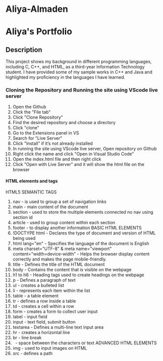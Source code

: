 # Aliya-Almaden
# Aliya's Portfolio

## Description
This project shows my background in different programming languages, including C, C++, and HTML, as a third-year Information Technology student. I have provided some of my sample works in C++ and Java and highlighted my proficiency in the languages I have learned.

### Cloning the Repository and Running the site using VScode live server
1. Open the Github
2. Click the "File tab"
3. Click "Clone Repository"
4. Find the desired repository and choose a directory
5. Click "clone"
6. Go to the Extensions panel in VS
7. Search for "Live Server"
8. Click "Install" if it’s not already installed
9. In running the site using VScode live server, Open repository on Github
10. Right click the name and click "Open in Visual Studio Code"
11. Open the index.html file and then right click
12. Click "Open with Live Server" and it will show the html file on the browser

#### HTML elements and tags 
HTML5 SEMANTIC TAGS
1. nav - is used to group a set of navigation links
2. main - main content of the document
3. section - used to store the multiple elements connected no nav using section id
4. article - used to group content within each section 
5. footer - to display another information
BASIC HTML ELEMENTS
1. !DOCTYPE html - Declares the type of document and version of HTML being used
2. html lang="en" - Specifies the language of the document is English
3. meta charset="UTF-8" & meta name="viewport" content="width=device-width"  - Helps the browser display content correctly and makes the page mobile-friendly.
4. title - Defines the title of the HTML document
5. body - Contains the content that is visible on the webpage
6.  h1 to h6 - Heading tags used to create headings on the webpage
7. p - Defines a paragraph of text
8. ul - creates a bulleted list
9. li - represents each item within the list
10. table - a table element
11. tr - defines a row inside a table
12. td - creates a cell within a row
13. form - creates a form to collect user input
14. label - input field
15. input - text field, submit button
16. textarea - Defines a multi-line text input area
17. hr - creates a horizontal line
18. br - line break
19. &nbsp; - space between the characters or text
ADVANCED HTML ELEMENTS
1. img - used to input images on HTML
2. src - defines a path

